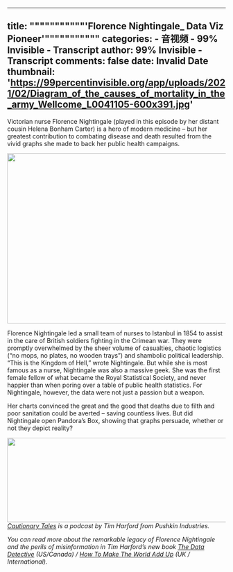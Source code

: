 
---
title: """""""""""'Florence Nightingale_ Data Viz Pioneer'"""""""""""
categories: 
    - 音视频
    - 99% Invisible - Transcript
author: 99% Invisible - Transcript
comments: false
date: Invalid Date
thumbnail: 'https://99percentinvisible.org/app/uploads/2021/02/Diagram_of_the_causes_of_mortality_in_the_army_Wellcome_L0041105-600x391.jpg'
---

<div>   
<p>Victorian nurse Florence Nightingale (played in this episode by her distant cousin Helena Bonham Carter) is a hero of modern medicine – but her greatest contribution to combating disease and death resulted from the vivid graphs she made to back her public health campaigns.</p>
<p><img loading="lazy" class="alignnone size-medium wp-image-36304" src="https://99percentinvisible.org/app/uploads/2021/02/Diagram_of_the_causes_of_mortality_in_the_army_Wellcome_L0041105-600x391.jpg" alt width="600" height="391" srcset="https://99percentinvisible.org/app/uploads/2021/02/Diagram_of_the_causes_of_mortality_in_the_army_Wellcome_L0041105-600x391.jpg 600w, https://99percentinvisible.org/app/uploads/2021/02/Diagram_of_the_causes_of_mortality_in_the_army_Wellcome_L0041105-300x195.jpg 300w, https://99percentinvisible.org/app/uploads/2021/02/Diagram_of_the_causes_of_mortality_in_the_army_Wellcome_L0041105-728x474.jpg 728w, https://99percentinvisible.org/app/uploads/2021/02/Diagram_of_the_causes_of_mortality_in_the_army_Wellcome_L0041105.jpg 1600w" sizes="(max-width: 600px) 100vw, 600px" referrerpolicy="no-referrer"></p>
<p>Florence Nightingale led a small team of nurses to Istanbul in 1854 to assist in the care of British soldiers fighting in the Crimean war. They were promptly overwhelmed by the sheer volume of casualties, chaotic logistics (“no mops, no plates, no wooden trays”) and shambolic political leadership. “This is the Kingdom of Hell,” wrote Nightingale. But while she is most famous as a nurse, Nightingale was also a massive geek. She was the first female fellow of what became the Royal Statistical Society, and never happier than when poring over a table of public health statistics. For Nightingale, however, the data were not just a passion but a weapon.</p>
<p>Her charts convinced the great and the good that deaths due to filth and poor sanitation could be averted – saving countless lives. But did Nightingale open Pandora’s Box, showing that graphs persuade, whether or not they depict reality?</p>
<p><img loading="lazy" class="alignnone size-medium wp-image-36342" src="https://99percentinvisible.org/app/uploads/2021/03/Screen-Shot-2021-03-01-at-4.38.41-PM-600x194.png" alt width="600" height="194" srcset="https://99percentinvisible.org/app/uploads/2021/03/Screen-Shot-2021-03-01-at-4.38.41-PM-600x194.png 600w, https://99percentinvisible.org/app/uploads/2021/03/Screen-Shot-2021-03-01-at-4.38.41-PM-728x235.png 728w, https://99percentinvisible.org/app/uploads/2021/03/Screen-Shot-2021-03-01-at-4.38.41-PM-300x97.png 300w, https://99percentinvisible.org/app/uploads/2021/03/Screen-Shot-2021-03-01-at-4.38.41-PM-1536x496.png 1536w, https://99percentinvisible.org/app/uploads/2021/03/Screen-Shot-2021-03-01-at-4.38.41-PM.png 2036w" sizes="(max-width: 600px) 100vw, 600px" referrerpolicy="no-referrer"><em><a href="https://timharford.com/etc/more-or-less/" target="_blank" rel="noopener noreferrer">Cautionary Tales</a> is a podcast by Tim Harford from Pushkin Industries.</em></p>
<p><em>You can read more about the remarkable legacy of Florence Nightingale and the perils of misinformation in Tim Harford’s new book <a href="https://timharford.com/books/datadetective/" target="_blank" rel="noopener noreferrer">The Data Detective</a> (US/Canada) / <a href="https://timharford.com/books/worldaddup/" target="_blank" rel="noopener noreferrer">How To Make The World Add Up</a> (UK / International).</em></p>
                
</div>
            